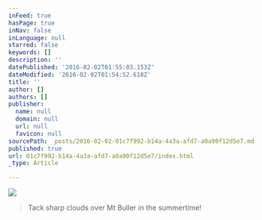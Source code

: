 ```yaml
---
inFeed: true
hasPage: true
inNav: false
inLanguage: null
starred: false
keywords: []
description: ''
datePublished: '2016-02-02T01:55:03.153Z'
dateModified: '2016-02-02T01:54:52.618Z'
title: ''
author: []
authors: []
publisher:
  name: null
  domain: null
  url: null
  favicon: null
sourcePath: _posts/2016-02-02-01c7f992-b14a-4a3a-afd7-a0a90f12d5e7.md
published: true
url: 01c7f992-b14a-4a3a-afd7-a0a90f12d5e7/index.html
_type: Article

---
```

![](https://the-grid-user-content.s3-us-west-2.amazonaws.com/4556e7a4-6c61-4ae4-b0cb-f73aa4c9b6b5.jpg)

> Tack sharp clouds over Mt Buller in the summertime!